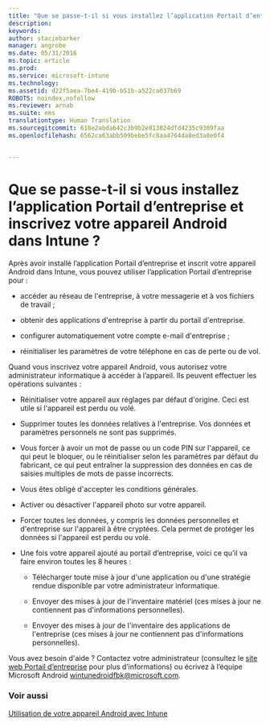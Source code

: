 ```yaml
---
title: "Que se passe-t-il si vous installez l’application Portail d’entreprise et inscrivez votre appareil Android dans Intune ? | Microsoft Intune"
description: 
keywords: 
author: staciebarker
manager: angrobe
ms.date: 05/31/2016
ms.topic: article
ms.prod: 
ms.service: microsoft-intune
ms.technology: 
ms.assetid: d22f5aea-7be4-419b-b51b-a522ca037b69
ROBOTS: noindex,nofollow
ms.reviewer: arnab
ms.suite: ems
translationtype: Human Translation
ms.sourcegitcommit: 618e2abda642c3b9b2e813824dfd4235c9309faa
ms.openlocfilehash: 6562ca63abb509bebe5fc8aa4764da8ed3a8e0f4


---
```



# Que se passe-t-il si vous installez l’application Portail d’entreprise et inscrivez votre appareil Android dans Intune ?

Après avoir installé l’application Portail d’entreprise et inscrit votre appareil Android dans Intune, vous pouvez utiliser l’application Portail d’entreprise pour :

-   accéder au réseau de l'entreprise, à votre messagerie et à vos fichiers de travail ;

-   obtenir des applications d'entreprise à partir du portail d'entreprise.

-   configurer automatiquement votre compte e-mail d'entreprise ;

-   réinitialiser les paramètres de votre téléphone en cas de perte ou de vol.

Quand vous inscrivez votre appareil Android, vous autorisez votre administrateur informatique à accéder à l’appareil. Ils peuvent effectuer les opérations suivantes :

-   Réinitialiser votre appareil aux réglages par défaut d'origine. Ceci est utile si l'appareil est perdu ou volé.

-   Supprimer toutes les données relatives à l'entreprise. Vos données et paramètres personnels ne sont pas supprimés.

-   Vous forcer à avoir un mot de passe ou un code PIN sur l'appareil, ce qui peut le bloquer, ou le réinitialiser selon les paramètres par défaut du fabricant, ce qui peut entraîner la suppression des données en cas de saisies multiples de mots de passe incorrects.

-   Vous êtes obligé d'accepter les conditions générales.

-   Activer ou désactiver l'appareil photo sur votre appareil.

-   Forcer toutes les données, y compris les données personnelles et d'entreprise sur l'appareil à être cryptées. Cela permet de protéger les données si l'appareil est perdu ou volé.

-   Une fois votre appareil ajouté au portail d’entreprise, voici ce qu’il va faire environ toutes les 8 heures :

    -   Télécharger toute mise à jour d'une application ou d'une stratégie rendue disponible par votre administrateur informatique.

    -   Envoyer des mises à jour de l'inventaire matériel (ces mises à jour ne contiennent pas d'informations personnelles).

    -   Envoyer des mises à jour de l'inventaire des applications de l'entreprise (ces mises à jour ne contiennent pas d'informations personnelles).

Vous avez besoin d'aide ? Contactez votre administrateur (consultez le [site web Portail d’entreprise](http://portal.manage.microsoft.com) pour plus d’informations) ou écrivez à l’équipe Microsoft Android wintunedroidfbk@microsoft.com.


### Voir aussi
[Utilisation de votre appareil Android avec Intune](using-your-android-device-with-intune.md)



<!--HONumber=Jul16_HO4-->


